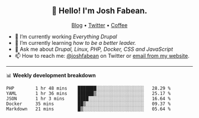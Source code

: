 <h2 align="center">👋 Hello! I'm Josh Fabean.</h2>
<p align="center">
  <a href="https://joshfabean.com">Blog</a> •
  <a href="https://twitter.com/fabean">Twitter</a> •
  <a href="https://www.buymeacoffee.com/LSxne6Yr4">Coffee</a>
</p>

- 🔭 I’m currently working *Everything Drupal*
- 🌱 I’m currently learning *how to be a better leader.*
- 💬 Ask me about *Drupal, Linux, PHP, Docker, CSS and JavaScript*
- 📫 How to reach me: [@joshfabean](https://twitter.com/joshfabean) on Twitter or [email from my website](https://joshfabean.com).

-------

📊 **Weekly development breakdown**
<!--START_SECTION:waka-->
```text
PHP        1 hr 48 mins    ███████░░░░░░░░░░░░░░░░░░   28.29 % 
YAML       1 hr 36 mins    ██████▒░░░░░░░░░░░░░░░░░░   25.17 % 
JSON       1 hr 3 mins     ████░░░░░░░░░░░░░░░░░░░░░   16.64 % 
Docker     35 mins         ██▒░░░░░░░░░░░░░░░░░░░░░░   09.37 % 
Markdown   21 mins         █▒░░░░░░░░░░░░░░░░░░░░░░░   05.64 % 
```
<!--END_SECTION:waka-->

<!--
**fabean/fabean** is a ✨ _special_ ✨ repository because its `README.md` (this file) appears on your GitHub profile.

Here are some ideas to get you started:

- 🔭 I’m currently working on ...
- 🌱 I’m currently learning ...
- 👯 I’m looking to collaborate on ...
- 🤔 I’m looking for help with ...
- 💬 Ask me about ...
- 📫 How to reach me: ...
- 😄 Pronouns: ...
- ⚡ Fun fact: ...
-->
